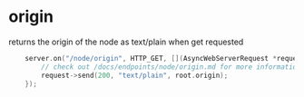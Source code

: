 # origin

returns the origin of the node as text/plain when get requested

```cpp
    server.on("/node/origin", HTTP_GET, [](AsyncWebServerRequest *request) {
        // check out /docs/endpoints/node/origin.md for more information
        request->send(200, "text/plain", root.origin);
    });
```